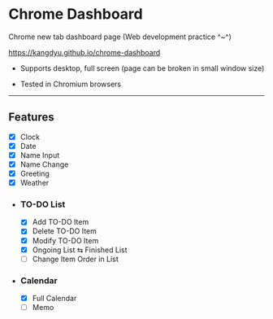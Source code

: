 # Chrome Dashboard

Chrome new tab dashboard page (Web development practice ^~^)

https://kangdyu.github.io/chrome-dashboard

- Supports desktop, full screen (page can be broken in small window size)

- Tested in Chromium browsers

---

## Features

- [x] Clock
- [x] Date
- [x] Name Input
- [x] Name Change
- [x] Greeting
- [x] Weather
  
- ### TO-DO List
  - [x] Add TO-DO Item
  - [x] Delete TO-DO Item
  - [x] Modify TO-DO Item
  - [x] Ongoing List ⇆ Finished List
  - [ ] Change Item Order in List

- ### Calendar
  - [x] Full Calendar
  - [ ] Memo